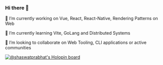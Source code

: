 ### Hi there 👋

🔭 I’m currently working on Vue, React, React-Native, Rendering Patterns on Web


🌱 I’m currently learning Vite, GoLang and Distributed Systems


👯 I’m looking to collaborate on Web Tooling, CLI applications or active communities

[![@shaswatprabhat's Holopin board](https://holopin.me/shaswatprabhat)](https://holopin.io/@shaswatprabhat)

<!--
**ShaswatPrabhat/ShaswatPrabhat** is a ✨ _special_ ✨ repository because its `README.md` (this file) appears on your GitHub profile.

Here are some ideas to get you started:

- 🔭 I’m currently working on ...
- 🌱 I’m currently learning ...
- 👯 I’m looking to collaborate on ...
- 🤔 I’m looking for help with ...
- 💬 Ask me about ...
- 📫 How to reach me: ...
- 😄 Pronouns: ...
- ⚡ Fun fact: ...
-->
